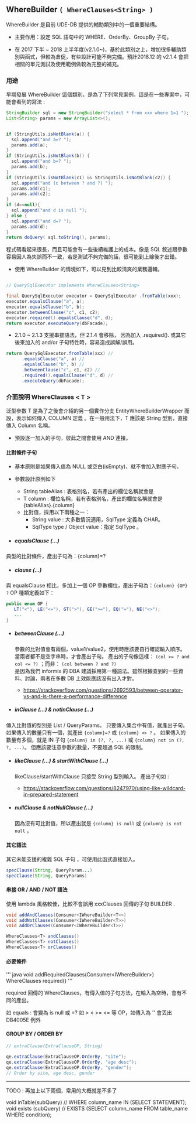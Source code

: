 ## WhereBuilder ```( WhereClauses<String> )```

WhereBuilder 是目前 UDE-DB 提供的輔助類別中的一個重要結構。

* 主要作用：設定 SQL 語句中的 WHERE、OrderBy、GroupBy 子句。

* 在 2017 下半 ~ 2018 上半年度(v2.1.0~)，基於此類別之上，增加很多輔助類別與函式，但較為倉促，有些設計可能不夠完備。預計2018.12 的 v2.1.4 會把相關的單元測試及使用範例做較為完整的補充。


### 用途

早期發展 WhereBuilder 這個類別，是為了下列常見案例，這是在一些專案中，可能會看到的寫法 : 

``` java
StringBuilder sql = new StringBuilder("select * from xxx where 1=1 ");
List<String> params = new ArrayList<>();


if (StringUtils.isNotBlank(a)) {
  sql.append("and a=? ");
  params.add(a);
}
if (StringUtils.isNotBlank(b)) {
  sql.append("and b=? ");
  params.add(b);
}
if (StringUtils.isNotBlank(c1) && StringUtils.isNotBlank(c2)) {
  sql.append("and (c between ? and ?) ");
  params.add(c1);
  params.add(c2);  
}
if (d==null){
  sql.append("and d is null ");
} else {
  sql.append("and d=? ");
  params.add(d);
}
return doQuery( sql.toString(), params);
```

程式碼看起來很長，而且可能會有一些後續維護上的成本。像是 SQL 敘述跟參數容易因人為失誤而不一致，若是測試不夠完備的話，很可能到上線後才出錯。

* 使用 WhereBuilder 的情境如下，可以見到比較清爽的業務邏輯。

``` java

// QuerySqlExecutor implements WhereClauses<String>

final QuerySqlExecutor executor = QuerySqlExecutor .fromTable(xxx);
executor.equalsClause("a", a);
executor.equalsClause("b", b);
executor.betweenClause("c", c1, c2);
executor.required().equalsClause("d", d);
return executor.executeQuery(dbFacade);
```

* 2.1.0 ~ 2.1.3 支援串接語法，但 2.1.4 會移除，
  因為加入 .required(). 或其它後來加入的 and/or 子句特性時，容易造成誤解/誤用。

``` java
return QuerySqlExecutor.fromTable(xxx) //
      .equalsClause("a", a) //
      .equalsClause("b", b) //
      .betweenClause("c", c1, c2) //
      .required().equalsClause("d", d) //
      .executeQuery(dbFacade); 
```



### 介面說明 WhereClauses < T \>

泛型參數 T 是為了之後會介紹的另一個實作分支 EntityWhereBuilderWrapper 而設，表示如何傳入 COLUMN 定義
。在一般用法下，T 應該是 String 型別，直接傳入 Column 名稱。

* 預設逐一加入的子句，彼此之間會使用 AND 連接。

#### 比對條件子句

* 基本原則是如果傳入值為 NULL 或空白(isEmpty)，就不會加入對應子句。

* 參數設計原則如下
  * String tableAlias : 表格別名，若有產出的欄位名稱就會是
  * T column : 欄位名稱，若有表格別名，產出的欄位名稱就會是 {tableAlias}.{column}
  * 比對值，採用以下兩種之一：
     * String value : 大多數情況適用，SqlType 定義為 CHAR。
     * SqlType type / Object value：指定 SqlType 。

* ##### equalsClause (...)

典型的比對條件，產出子句為：{column}=?

* ##### clause (...)

與 equalsClause 相比，多加上一個 OP 參數欄位，產出子句為：``` {column} {OP} ? ```
OP 種類定義如下：
``` java
public enum OP {
   LT("<"), LE("<="), GT(">"), GE(">="), EQ("="), NE("<>");
   ... 
}
```

* ##### betweenClause (...)

  參數的比對值會有兩個，value1/value2，使用時應該要自行確認輸入順序。
  當兩者都不是空字串時，才會產出子句。
  產出的子句像這樣： ```(col >= ? and col <= ?)``` ；而非： ```(col between ? and ?)```  
  是因為我們 informix 的 DBA 建議採用第一種語法。雖然根據查到的一些資料、討論，兩者在多數 DB 上效能應該沒有出入才對。
  * https://stackoverflow.com/questions/2692593/between-operator-vs-and-is-there-a-performance-difference

* ##### inClause (...) & notInClause (...)

傳入比對值的型別是 List<String> / QueryParams。
只要傳入集合中有值，就產出子句。
如果傳入的數量只有一個，就產出 ``` {column}=? ``` 或 ``` {column} <> ? ``` 。
如果傳入的數量有多個，就是 IN 子句 ``` {column} in (?, ?, ...) ``` 或 ``` {column} not in (?, ?, ...) ```。
但應該要注意參數的數量，不要超過 SQL 的限制。

* ##### likeClause (...) & startWithClause (...)

  
  likeClause/startWithClause 只接受 String 型別輸入。
  產出子句如 :  
  
  * https://stackoverflow.com/questions/8247970/using-like-wildcard-in-prepared-statement


* ##### nullClause & notNullClause (...)

  因為沒有可比對值，所以產出就是 ``` {column} is null ``` 或 ``` {column} is not null ``` 。


#### 其它語法

其它未能支援的複雜 SQL 子句 ，可使用此函式直接加入。

``` java
specClause(String, QueryParam...)
specClause(String, QueryParams)
```


#### 串接 OR / AND / NOT 語法

使用 lambda 風格較佳，比較不會誤用 xxxClauses 回傳的子句 BUILDER .

``` java
void addAndClauses(Consumer<IWhereBuilder<T>>)
void addNotClauses(Consumer<IWhereBuilder<T>>)
void addOrClauses(Consumer<IWhereBuilder<T>>)

WhereClauses<T> andClauses()
WhereClauses<T> notClauses()
WhereClauses<T> orClauses()
```


#### 必要條件

''' java 
void addRequiredClauses(Consumer<IWhereBuilder<T>>)
WhereClauses<T>  required()
'''

required 回傳的 WhereClauses，有傳入值的子句方法，在輸入為空時，會有不同的產出。

如 equals : 會變為 is null 或 =? 
如 > < >= <= 等 OP，如傳入為 '' 會丟出 DB4005E 例外
   



#### GROUP BY / ORDER BY

``` java 
// extraClause(ExtraClauseOP, String)

qe.extraClause(ExtraClauseOP.OrderBy, "site");
qe.extraClause(ExtraClauseOP.OrderBy, "age desc");
qe.extraClause(ExtraClauseOP.OrderBy, "gender");
// Order by site, age desc, gender
```



------------

TODO : 再加上以下兩個，常用的大概就差不多了

void  inTable(subQuery) // WHERE column_name IN (SELECT STATEMENT); 
void  exists (subQuery) // EXISTS (SELECT column_name FROM table_name WHERE condition); 

 






